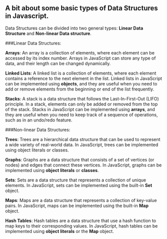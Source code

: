 ## A bit about some basic types of Data Structures in Javascript.

Data Structures can be divided into two general types: **Linear Data Structure** and **Non-linear Data structure**. 

###Linear Data Structures:

**Arrays**: An array is a collection of elements, where each element can be accessed by its index number. 
  Arrays in JavaScript can store any type of data, and their length can be changed dynamically.

**Linked Lists**: A linked list is a collection of elements, where each element contains a reference to the next element in the list. 
  Linked lists in JavaScript can be implemented using **objects**, 
  and they are useful when you need to add or remove elements from the beginning or end of the list frequently.

**Stacks**: A stack is a data structure that follows the Last-In-First-Out (LIFO) principle. 
  In a stack, elements can only be added or removed from the top of the stack. 
  Stacks in JavaScript can be implemented using **arrays**, and they are useful when you need to keep track of a sequence of operations, such as in an undo/redo feature.
  
###Non-linear Data Structures:

**Trees**: Trees are a hierarchical data structure that can be used to represent a wide variety of real-world data. 
  In JavaScript, trees can be implemented using object literals or classes.

**Graphs**: Graphs are a data structure that consists of a set of vertices (or nodes) and edges that connect these vertices. 
  In JavaScript, graphs can be implemented using **object literals** or **classes**.

**Sets**: Sets are a data structure that represents a collection of unique elements. 
  In JavaScript, sets can be implemented using the built-in **Set** object.

**Maps**: Maps are a data structure that represents a collection of key-value pairs. 
  In JavaScript, maps can be implemented using the built-in **Map** object.

**Hash Tables**: Hash tables are a data structure that use a hash function to map keys to their corresponding values. 
  In JavaScript, hash tables can be implemented using **object literals** or the **Map** object.
